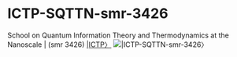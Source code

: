 # ICTP-SQTTN-smr-3426
School on Quantum Information Theory and Thermodynamics at the Nanoscale | (smr 3426)    [|ICTP〉](https://f-droid.org/en/packages/org.xapek.andiodine/)
![|ICTP-SQTTN-smr-3426〉](https://raw.githubusercontent.com/etriZiko/ICTP-SQTTN-smr-3426/master/SQITTN.png) 

